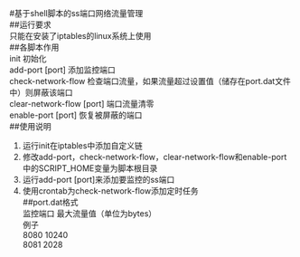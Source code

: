 #基于shell脚本的ss端口网络流量管理  
##运行要求  
只能在安装了iptables的linux系统上使用  
##各脚本作用  
init 初始化  
add-port [port] 添加监控端口  
check-network-flow 检查端口流量，如果流量超过设置值（储存在port.dat文件中）则屏蔽该端口  
clear-network-flow [port] 端口流量清零  
enable-port [port] 恢复被屏蔽的端口  
##使用说明  
1. 运行init在iptables中添加自定义链  
2. 修改add-port，check-network-flow，clear-network-flow和enable-port中的SCRIPT_HOME变量为脚本根目录  
3. 运行add-port [port]来添加要监控的ss端口  
4. 使用crontab为check-network-flow添加定时任务  
##port.dat格式  
监控端口 最大流量值（单位为bytes）  
例子  
8080 10240  
8081 2028  
